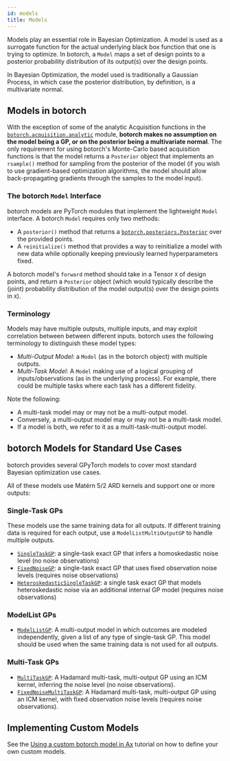 ```yaml
---
id: models
title: Models
---
```


Models play an essential role in Bayesian Optimization. A model is used as a
surrogate function for the actual underlying black box function that one is
trying to optimize. In botorch, a `Model` maps a set of design points to a
posterior probability distribution of its output(s) over the design points.

In Bayesian Optimization, the model used is traditionally a Gaussian Process,
in which case the posterior distribution, by definition, is a multivariate
normal.

## Models in botorch

With the exception of some of the analytic Acquisition functions in the
[`botorch.acquisition.analytic`](../api/acquisition.html#botorch-acquisition-analytic)
module, **botorch makes no assumption on the model being a GP, or on the
posterior being a multivariate normal**. The only requirement for using botorch's
Monte-Carlo based acquisition functions is that the model returns a `Posterior`
object that implements an `rsample()` method for sampling from the posterior of
the model (if you wish to use gradient-based optimization algorithms, the model
should allow back-propagating gradients through the samples to the model input).


### The botorch `Model` Interface

botorch models are PyTorch modules that implement the lightweight `Model`
interface. A botorch `Model` requires only two methods:

* A `posterior()` method that returns a
  [`botorch.posteriors.Posterior`](../api/posteriors.html#posterior) over the
  provided points.
* A `reinitialize()` method that provides a way to reinitialize a model with new
  data while optionally keeping previously learned hyperparameters fixed.

A botorch model's `forward` method should take in a Tensor `X` of design points,
and return a `Posterior` object (which would typically describe the (joint)
probability distribution of the model output(s) over the design points in `X`).

### Terminology

Models may have multiple outputs, multiple inputs,
and may exploit correlation between between different inputs. botorch uses the following terminology to distinguish these model types:

* *Multi-Output Model*: a `Model` (as in the botorch object) with multiple outputs.
* *Multi-Task Model*: A `Model` making use of a logical grouping of inputs/observations (as in the underlying process). For example, there could be multiple tasks where each task has a different fidelity.

Note the following:
* A multi-task model may or may not be a multi-output model.
* Conversely, a multi-output model may or may not be a multi-task model.
* If a model is both, we refer to it as a multi-task-multi-output model.

## botorch Models for Standard Use Cases

botorch provides several GPyTorch models to cover most standard Bayesian
optimization use cases. 

All of these models use Matérn 5/2 ARD kernels and support one or more outputs:
### Single-Task GPs
These models use the same training data for all outputs. If different training data is required for each output, use a `ModelListMultiOutputGP` to handle multiple outputs.
* [`SingleTaskGP`](../api/models.html#singletaskgp): a single-task
  exact GP that infers a homoskedastic noise level (no noise observations)
* [`FixedNoiseGP`](../api/models.html#fixednoisegp): a single-task exact GP that uses fixed observation noise levels (requires noise observations)
* [`HeteroskedasticSingleTaskGP`](../api/models.html#heteropskedasticsingletaskgp):
  a single task exact GP that models heteroskedastic noise via
  an additional internal GP model (requires noise observations)

### ModelList GPs
* [`ModelListGP`](../api/models.html#modellistgp): A multi-output model in
  which outcomes are modeled independently, given a list of any type of
  single-task GP. This model should be used when the same training data is not used for all outputs. 

### Multi-Task GPs
* [`MultiTaskGP`](../api/models.html#multitaskgp): A Hadamard multi-task,
  multi-output GP using an ICM kernel, inferring the noise level (no noise
  observations).
* [`FixedNoiseMultiTaskGP`](../api/models.html#fixednoisemultitaskgp): A Hadamard
  multi-task, multi-output GP using an ICM kernel, with fixed observation noise
  levels (requires noise observations).


## Implementing Custom Models

See the [Using a custom botorch model in Ax](../tutorials/custom_botorch_model_in_ax)
tutorial on how to define your own custom models.
